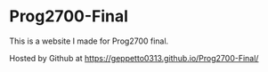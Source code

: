 # Prog2700-Final
 This is a website I made for Prog2700 final.  
 
 Hosted by Github at 
https://geppetto0313.github.io/Prog2700-Final/

